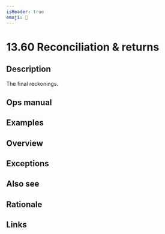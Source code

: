 ```yaml
---
isHeader: true
emoji: 🧮
---
```


# 13.60 Reconciliation & returns

## Description

The final reckonings.

## Ops manual

## Examples

## Overview

## Exceptions

## Also see

## Rationale

## Links
